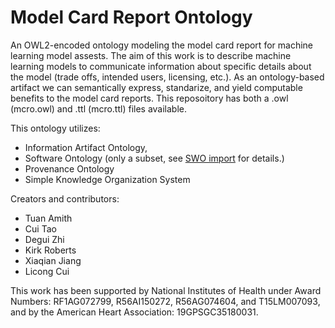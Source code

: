 # Model Card Report Ontology
 
An OWL2-encoded ontology modeling the model card report for machine learning model assests. The aim of this work is to describe machine learning models to communicate information about specific details about the model (trade offs, intended users, licensing, etc.). As an ontology-based artifact we can semantically express, standarize, and yield computable benefits to the model card reports. This reposoitory has both a .owl (mcro.owl) and .ttl (mcro.ttl) files available.

This ontology utilizes: 
* Information Artifact Ontology, 
* Software Ontology (only a subset, see [SWO import](https://github.com/UTHealth-Ontology/MCO/tree/main/import) for details.)
* Provenance Ontology
* Simple Knowledge Organization System


Creators and contributors:
* Tuan Amith
* Cui Tao
* Degui Zhi
* Kirk Roberts
* Xiaqian Jiang
* Licong Cui

This work has been supported by National Institutes of Health under Award Numbers: RF1AG072799, R56AI150272, R56AG074604, and T15LM007093, and by the American Heart Association: 19GPSGC35180031.